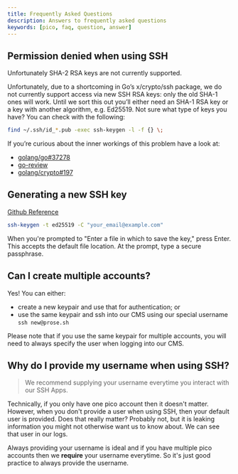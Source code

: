 ```yaml
---
title: Frequently Asked Questions
description: Answers to frequently asked questions 
keywords: [pico, faq, question, answer]
---
```


## Permission denied when using SSH

Unfortunately SHA-2 RSA keys are not currently supported.

Unfortunately, due to a shortcoming in Go’s x/crypto/ssh package, we do not
currently support access via new SSH RSA keys: only the old SHA-1 ones will
work. Until we sort this out you’ll either need an SHA-1 RSA key or a key with
another algorithm, e.g. Ed25519. Not sure what type of keys you have? You can
check with the following:

```bash
find ~/.ssh/id_*.pub -exec ssh-keygen -l -f {} \;
```

If you’re curious about the inner workings of this problem have a look at:

- [golang/go#37278](https://github.com/golang/go/issues/37278)
- [go-review](https://go-review.googlesource.com/c/crypto/+/220037)
- [golang/crypto#197](https://github.com/golang/crypto/pull/197)

## Generating a new SSH key

[Github Reference](https://docs.github.com/en/authentication/connecting-to-github-with-ssh/generating-a-new-ssh-key-and-adding-it-to-the-ssh-agent)

```bash
ssh-keygen -t ed25519 -C "your_email@example.com"
```

When you're prompted to "Enter a file in which to save the key," press Enter.
This accepts the default file location. At the prompt, type a secure passphrase.

## Can I create multiple accounts?

Yes! You can either:

- create a new keypair and use that for authentication; or
- use the same keypair and ssh into our CMS using our special username
  `ssh new@prose.sh`

Please note that if you use the same keypair for multiple accounts, you will
need to always specify the user when logging into our CMS.

## Why do I provide my username when using SSH?

> We recommend supplying your username everytime you interact with our SSH Apps.

Technically, if you only have one pico account then it doesn't matter. However,
when you don't provide a user when using SSH, then your default user is
provided. Does that really matter? Probably not, but it is leaking information
you might not otherwise want us to know about. We can see that user in our logs.

Always providing your username is ideal and if you have multiple pico accounts
then we **require** your username everytime. So it's just good practice to
always provide the username.
